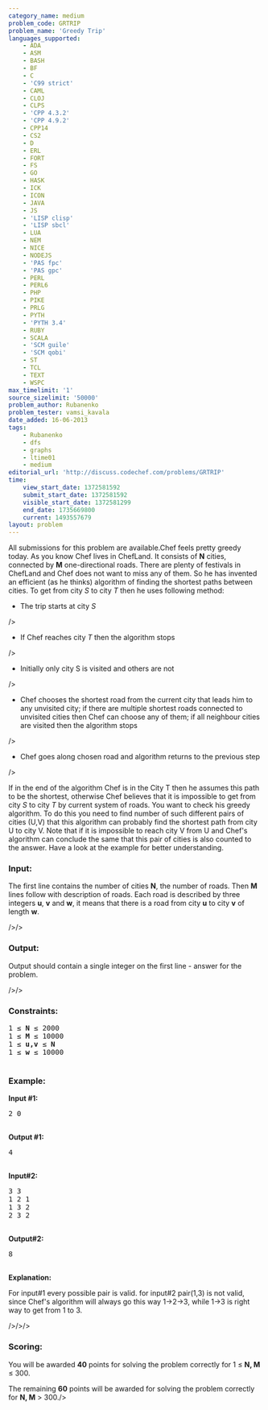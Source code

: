```yaml
---
category_name: medium
problem_code: GRTRIP
problem_name: 'Greedy Trip'
languages_supported:
    - ADA
    - ASM
    - BASH
    - BF
    - C
    - 'C99 strict'
    - CAML
    - CLOJ
    - CLPS
    - 'CPP 4.3.2'
    - 'CPP 4.9.2'
    - CPP14
    - CS2
    - D
    - ERL
    - FORT
    - FS
    - GO
    - HASK
    - ICK
    - ICON
    - JAVA
    - JS
    - 'LISP clisp'
    - 'LISP sbcl'
    - LUA
    - NEM
    - NICE
    - NODEJS
    - 'PAS fpc'
    - 'PAS gpc'
    - PERL
    - PERL6
    - PHP
    - PIKE
    - PRLG
    - PYTH
    - 'PYTH 3.4'
    - RUBY
    - SCALA
    - 'SCM guile'
    - 'SCM qobi'
    - ST
    - TCL
    - TEXT
    - WSPC
max_timelimit: '1'
source_sizelimit: '50000'
problem_author: Rubanenko
problem_tester: vamsi_kavala
date_added: 16-06-2013
tags:
    - Rubanenko
    - dfs
    - graphs
    - ltime01
    - medium
editorial_url: 'http://discuss.codechef.com/problems/GRTRIP'
time:
    view_start_date: 1372581592
    submit_start_date: 1372581592
    visible_start_date: 1372581299
    end_date: 1735669800
    current: 1493557679
layout: problem
---
```

All submissions for this problem are available.Chef feels pretty greedy today. As you know Chef lives in ChefLand. It consists of **N** cities, connected by **M** one-directional roads. There are plenty of festivals in ChefLand and Chef does not want to miss any of them. So he has invented an efficient (as he thinks) algorithm of finding the shortest paths between cities. To get from city *S* to city *T* then he uses following method:

- The trip starts at city *S*

/>

- If Chef reaches city *T* then the algorithm stops

/>

- Initially only city S is visited and others are not

/>

- Chef chooses the shortest road from the current city that leads him to any unvisited city; if there are multiple shortest roads connected to unvisited cities then Chef can choose any of them; if all neighbour cities are visited then the algorithm stops

/>

- Chef goes along chosen road and algorithm returns to the previous step

/>


If in the end of the algorithm Chef is in the City T then he assumes this path to be the shortest, otherwise Chef believes that it is impossible to get from city *S* to city *T* by current system of roads.
You want to check his greedy algorithm. To do this you need to find number of such different pairs of cities (U,V) that this algorithm can probably find the shortest path from city U to city V. Note that if it is impossible to reach city V from U and Chef's algorithm can conclude the same that this pair of cities is also counted to the answer. Have a look at the example for better understanding.

### Input:

The first line contains the number of cities **N**, the number of roads. Then **M** lines follow with description of roads. Each road is described by three integers **u**, **v** and **w**, it means that there is a road from city **u** to city **v** of length **w**.

/>/>

### Output:

Output should contain a single integer on the first line - answer for the problem.

/>/>

### Constraints:

<pre>
1 ≤ <b>N</b> ≤ 2000
1 ≤ <b>M</b> ≤ 10000
1 ≤ <b>u,v</b> ≤ <b>N</b>
1 ≤ <b>w</b> ≤ 10000

</pre>
### Example:

**Input #1:**

<pre>
2 0

</pre>
**Output #1:**

<pre>
4

</pre>
**Input#2:**

<pre>
3 3
1 2 1
1 3 2
2 3 2

</pre>
**Output#2:**

<pre>
8

</pre>
**Explanation:**

For input#1 every possible pair is valid. for input#2 pair(1,3) is not valid, since Chef's algorithm will always go this way 1->2->3, while 1->3 is right way to get from 1 to 3. 

/>/>/>

### Scoring:

You will be awarded **40** points for solving the problem correctly for 1 ≤ **N, M**  ≤ 300.

The remaining **60** points will be awarded for solving the problem correctly for **N, M**  > 300./>
